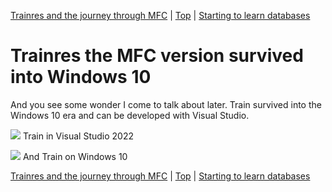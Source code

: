 [Trainres and the journey through MFC](08.html) | [Top](index.html) | [Starting to learn databases](10.html)

# Trainres the MFC version survived into Windows 10 #

And you see some wonder I come to talk about later. Train survived into the Windows 10 era and can be developed with Visual Studio.

![][TrainVisualStudio]
Train in Visual Studio 2022

![][TrainWindows10]
And Train on Windows 10



[Trainres and the journey through MFC](08.html) | [Top](index.html) | [Starting to learn databases](10.html)





[SchneiderPC1512GEM]: SchneiderPC1512GEM.png

[Dateiver]: Dateiver.png

[TVBuild]: TVBuild.png

[Watcom]: Watcom.png

[Train]: Train.png

[TrainVisualStudio]: TrainVisualStudio.png

[TrainWindows10]: TrainWindows10.png

[SybasePower]: SybasePower.png

[PortedTrainres]: PortedTrainres.png

[lbDMFManager]: lbDMFManager.png

[lbDMFManagerGenerated]: lbDMFManagerGenerated.png

